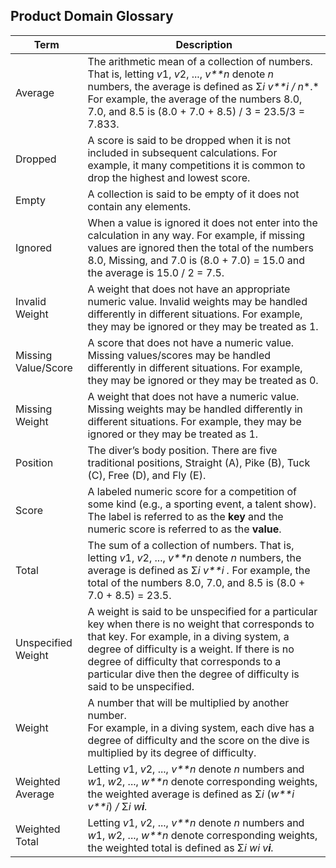 ## **Product Domain Glossary**



| Term                | Description                                                  |
| ------------------- | ------------------------------------------------------------ |
| Average             | The arithmetic mean of a collection of numbers. That is, letting *v*1, *v*2, ..., *v**n* denote *n* numbers, the average is defined as Σ*i* *v**i* */ n**.* For example, the average of the numbers 8.0, 7.0, and 8.5 is (8.0 + 7.0 + 8.5) / 3 = 23.5/3 = 7.833. |
| Dropped             | A score is said to be dropped when it is not included in subsequent calculations. For example, it many competitions it is common to drop the highest and lowest score. |
| Empty               | A collection is said to be empty of it does not contain any elements. |
| Ignored             | When a value is ignored it does not enter into the calculation in any way. For example, if missing values are ignored then the total of the numbers 8.0, Missing, and 7.0 is (8.0 + 7.0) = 15.0 and the average is 15.0 / 2 = 7.5. |
| Invalid Weight      | A weight that does not have an appropriate numeric value. Invalid weights may be handled differently in different situations. For example, they may be ignored or they may be treated as 1. |
| Missing Value/Score | A score that does not have a numeric value. Missing values/scores may be handled differently in different situations. For example, they may be ignored or they may be treated as 0. |
| Missing Weight      | A weight that does not have a numeric value. Missing weights may be handled differently in different situations. For example, they may be ignored or they may be treated as 1. |
| Position            | The diver’s body position. There are five traditional positions, Straight (A), Pike (B), Tuck (C), Free (D), and Fly (E). |
| Score               | A labeled numeric score for a competition of some kind (e.g., a sporting event, a talent show). The label is referred to as the **key** and the numeric score is referred to as the **value**. |
| Total               | The sum of a collection of numbers. That is, letting *v*1, *v*2, ..., *v**n* denote *n* numbers, the average is defined as Σ*i* *v**i* *.* For example, the total of the numbers 8.0, 7.0, and 8.5 is (8.0 + 7.0 + 8.5) = 23.5. |
| Unspecified Weight  | A weight is said to be unspecified for a particular key when there is no weight that corresponds to that key. For example, in a diving system, a degree of difficulty is a weight. If there is no degree of difficulty that corresponds to a particular dive then the degree of difficulty is said to be unspecified. |
| Weight              | A number that will be multiplied by another number. <br />For example, in a diving system, each dive has a degree of difficulty and the score on the dive is multiplied by its degree of difficulty. |
| Weighted Average    | Letting *v*1, *v*2, ..., *v**n* denote *n* numbers and *w*1, *w*2, ..., *w**n* denote corresponding weights, the weighted average is defined as Σ*i* (*w**i* *v**i*) */* Σ*i* *w**i**.* |
| Weighted Total      | Letting *v*1, *v*2, ..., *v**n* denote *n* numbers and *w*1, *w*2, ..., *w**n* denote corresponding weights, the weighted total is defined as Σ*i* *wi* *v**i**.* |

